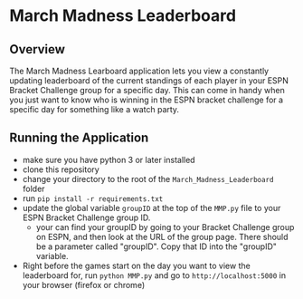# March Madness Leaderboard

## Overview

The March Madness Learboard application lets you view a constantly updating leaderboard of the current standings of each player in your ESPN Bracket Challenge group for a specific day. This can come in handy when you just want to know who is winning in the ESPN bracket challenge for a specific day for something like a watch party.

## Running the Application

- make sure you have python 3 or later installed
- clone this repository
- change your directory to the root of the `March_Madness_Leaderboard` folder
- run `pip install -r requirements.txt`
- update the global variable `groupID` at the top of the `MMP.py` file to your ESPN Bracket Challenge group ID.
  - your can find your groupID by going to your Bracket Challenge group on ESPN, and then look at the URL of the group page. There should be a parameter called "groupID". Copy that ID into the "groupID" variable.
- Right before the games start on the day you want to view the leaderboard for, run `python MMP.py` and go to `http://localhost:5000` in your browser (firefox or chrome)
